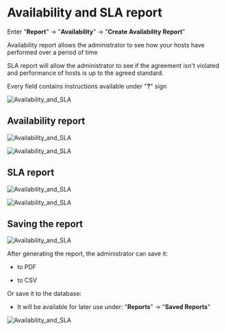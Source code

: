 # Availability and SLA report 

Enter "**Report**" -> "**Availability**" -> "**Create Availability Report**"

Availability report allows the administrator to see how your hosts have performed over a period of time

SLA report will allow the administrator to see if the agreement isn't violated and performance of hosts is up to the agreed standard.

Every field contains instructions available under "**?**" sign

![Availability_and_SLA](/media/06_00_01_05_Availability_and_SLA.png)

## Availability report

![Availability_and_SLA](/media/06_00_01_01_Availability_and_SLA.png)

![Availability_and_SLA](/media/06_00_01_02_Availability_and_SLA.png)

## SLA report

![Availability_and_SLA](/media/06_00_01_03_Availability_and_SLA.png)

![Availability_and_SLA](/media/06_00_01_04_Availability_and_SLA.png)

## Saving the report

![Availability_and_SLA](/media/06_00_01_06_Availability_and_SLA.png)

After generating the report, the administrator can save it:
<br>
-   to PDF 

-   to CSV

Or save it to the database:

-   It will be available for later use under: "**Reports**" -> "**Saved Reports**" 

![Availability_and_SLA](/media/06_00_01_07_Availability_and_SLA.png)

